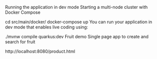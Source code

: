 Running the application in dev mode
Starting a multi-node cluster with Docker Compose

cd src/main/docker/
docker-compose up
You can run your application in dev mode that enables live coding using:

./mvnw compile quarkus:dev
Fruit demo
Single page app to create and search for fruit

http://localhost:8080/product.html